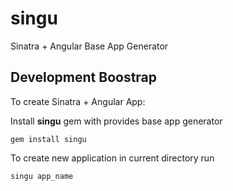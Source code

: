 singu
=====

Sinatra + Angular Base App Generator

## Development Boostrap

To create Sinatra + Angular App:

Install **singu** gem with provides base app generator

```
gem install singu
```

To create new application in current directory run

```
singu app_name
```
